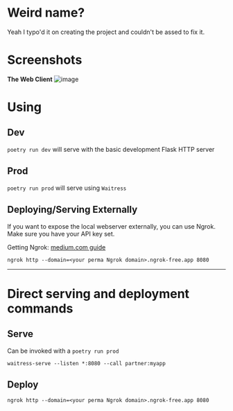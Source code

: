 # Weird name?

Yeah I typo'd it on creating the project and couldn't be assed to fix it.

# Screenshots

**The Web Client**
![image](https://github.com/lili7h/remote_toys/assets/85176789/07d44556-2d2b-4322-b66b-5b74b48e9dac)


# Using
## Dev
`poetry run dev` will serve with the basic development Flask HTTP server 

## Prod
`poetry run prod` will serve using `Waitress`

## Deploying/Serving Externally
If you want to expose the local webserver externally, you can use Ngrok. Make sure you have your API key set.

Getting Ngrok: [medium.com guide](https://medium.com/automationmaster/how-to-use-ngrok-to-forward-my-local-port-to-public-5e9b148ff31c)

`ngrok http --domain=<your perma Ngrok domain>.ngrok-free.app 8080`

---

# Direct serving and deployment commands

## Serve
Can be invoked with a `poetry run prod`

`waitress-serve --listen *:8080 --call partner:myapp`


## Deploy

`ngrok http --domain=<your perma Ngrok domain>.ngrok-free.app 8080`
